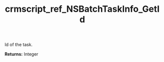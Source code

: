 ﻿---
title: crmscript_ref_NSBatchTaskInfo_GetId
description: Integer NSBatchTaskInfo.GetId()
intellisense: NSBatchTaskInfo.GetId
keywords: NSBatchTaskInfo, GetId
so.topic: reference
---

Id of the task.

**Returns:** Integer


